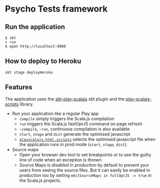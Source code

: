 # Psycho Tests framework

## Run the application
```shell
$ sbt
> run
$ open http://localhost:9000
```

## How to deploy to Heroku
```
sbt stage deployHeroku
```

## Features

The application uses the [sbt-play-scalajs](https://github.com/vmunier/sbt-play-scalajs) sbt plugin and the [play-scalajs-scripts](https://github.com/vmunier/play-scalajs-scripts) library.

- Run your application like a regular Play app
  - `compile` simply triggers the Scala.js compilation
  - `run` triggers the Scala.js fastOptJS command on page refresh
  - `~compile`, `~run`, continuous compilation is also available
  - `start`, `stage` and `dist` generate the optimised javascript
  - [`playscalajs.html.scripts`](https://github.com/vmunier/play-with-scalajs-example/blob/303bfdcf3121d0d45e9425945f7480f84a81ccac/example-server/app/views/main.scala.html#L16) selects the optimised javascript file when the application runs in prod mode (`start`, `stage`, `dist`).
- Source maps
  - Open your browser dev tool to set breakpoints or to see the guilty line of code when an exception is thrown
  - Source Maps is _disabled in production_ by default to prevent your users from seeing the source files. But it can easily be enabled in production too by setting `emitSourceMaps in fullOptJS := true` in the Scala.js projects.

